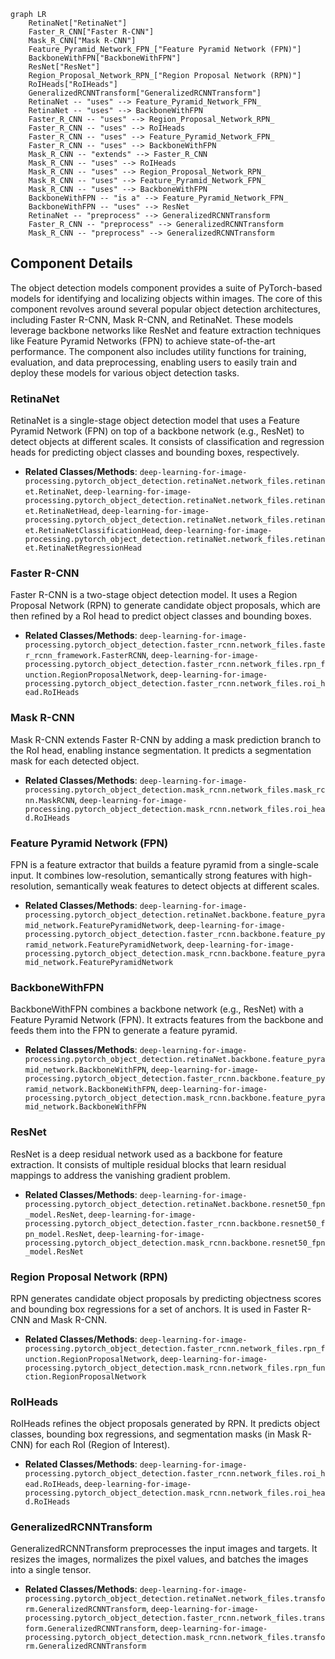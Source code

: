 ```mermaid
graph LR
    RetinaNet["RetinaNet"]
    Faster_R_CNN["Faster R-CNN"]
    Mask_R_CNN["Mask R-CNN"]
    Feature_Pyramid_Network_FPN_["Feature Pyramid Network (FPN)"]
    BackboneWithFPN["BackboneWithFPN"]
    ResNet["ResNet"]
    Region_Proposal_Network_RPN_["Region Proposal Network (RPN)"]
    RoIHeads["RoIHeads"]
    GeneralizedRCNNTransform["GeneralizedRCNNTransform"]
    RetinaNet -- "uses" --> Feature_Pyramid_Network_FPN_
    RetinaNet -- "uses" --> BackboneWithFPN
    Faster_R_CNN -- "uses" --> Region_Proposal_Network_RPN_
    Faster_R_CNN -- "uses" --> RoIHeads
    Faster_R_CNN -- "uses" --> Feature_Pyramid_Network_FPN_
    Faster_R_CNN -- "uses" --> BackboneWithFPN
    Mask_R_CNN -- "extends" --> Faster_R_CNN
    Mask_R_CNN -- "uses" --> RoIHeads
    Mask_R_CNN -- "uses" --> Region_Proposal_Network_RPN_
    Mask_R_CNN -- "uses" --> Feature_Pyramid_Network_FPN_
    Mask_R_CNN -- "uses" --> BackboneWithFPN
    BackboneWithFPN -- "is a" --> Feature_Pyramid_Network_FPN_
    BackboneWithFPN -- "uses" --> ResNet
    RetinaNet -- "preprocess" --> GeneralizedRCNNTransform
    Faster_R_CNN -- "preprocess" --> GeneralizedRCNNTransform
    Mask_R_CNN -- "preprocess" --> GeneralizedRCNNTransform
```

## Component Details

The object detection models component provides a suite of PyTorch-based models for identifying and localizing objects within images. The core of this component revolves around several popular object detection architectures, including Faster R-CNN, Mask R-CNN, and RetinaNet. These models leverage backbone networks like ResNet and feature extraction techniques like Feature Pyramid Networks (FPN) to achieve state-of-the-art performance. The component also includes utility functions for training, evaluation, and data preprocessing, enabling users to easily train and deploy these models for various object detection tasks.

### RetinaNet
RetinaNet is a single-stage object detection model that uses a Feature Pyramid Network (FPN) on top of a backbone network (e.g., ResNet) to detect objects at different scales. It consists of classification and regression heads for predicting object classes and bounding boxes, respectively.
- **Related Classes/Methods**: `deep-learning-for-image-processing.pytorch_object_detection.retinaNet.network_files.retinanet.RetinaNet`, `deep-learning-for-image-processing.pytorch_object_detection.retinaNet.network_files.retinanet.RetinaNetHead`, `deep-learning-for-image-processing.pytorch_object_detection.retinaNet.network_files.retinanet.RetinaNetClassificationHead`, `deep-learning-for-image-processing.pytorch_object_detection.retinaNet.network_files.retinanet.RetinaNetRegressionHead`

### Faster R-CNN
Faster R-CNN is a two-stage object detection model. It uses a Region Proposal Network (RPN) to generate candidate object proposals, which are then refined by a RoI head to predict object classes and bounding boxes.
- **Related Classes/Methods**: `deep-learning-for-image-processing.pytorch_object_detection.faster_rcnn.network_files.faster_rcnn_framework.FasterRCNN`, `deep-learning-for-image-processing.pytorch_object_detection.faster_rcnn.network_files.rpn_function.RegionProposalNetwork`, `deep-learning-for-image-processing.pytorch_object_detection.faster_rcnn.network_files.roi_head.RoIHeads`

### Mask R-CNN
Mask R-CNN extends Faster R-CNN by adding a mask prediction branch to the RoI head, enabling instance segmentation. It predicts a segmentation mask for each detected object.
- **Related Classes/Methods**: `deep-learning-for-image-processing.pytorch_object_detection.mask_rcnn.network_files.mask_rcnn.MaskRCNN`, `deep-learning-for-image-processing.pytorch_object_detection.mask_rcnn.network_files.roi_head.RoIHeads`

### Feature Pyramid Network (FPN)
FPN is a feature extractor that builds a feature pyramid from a single-scale input. It combines low-resolution, semantically strong features with high-resolution, semantically weak features to detect objects at different scales.
- **Related Classes/Methods**: `deep-learning-for-image-processing.pytorch_object_detection.retinaNet.backbone.feature_pyramid_network.FeaturePyramidNetwork`, `deep-learning-for-image-processing.pytorch_object_detection.faster_rcnn.backbone.feature_pyramid_network.FeaturePyramidNetwork`, `deep-learning-for-image-processing.pytorch_object_detection.mask_rcnn.backbone.feature_pyramid_network.FeaturePyramidNetwork`

### BackboneWithFPN
BackboneWithFPN combines a backbone network (e.g., ResNet) with a Feature Pyramid Network (FPN). It extracts features from the backbone and feeds them into the FPN to generate a feature pyramid.
- **Related Classes/Methods**: `deep-learning-for-image-processing.pytorch_object_detection.retinaNet.backbone.feature_pyramid_network.BackboneWithFPN`, `deep-learning-for-image-processing.pytorch_object_detection.faster_rcnn.backbone.feature_pyramid_network.BackboneWithFPN`, `deep-learning-for-image-processing.pytorch_object_detection.mask_rcnn.backbone.feature_pyramid_network.BackboneWithFPN`

### ResNet
ResNet is a deep residual network used as a backbone for feature extraction. It consists of multiple residual blocks that learn residual mappings to address the vanishing gradient problem.
- **Related Classes/Methods**: `deep-learning-for-image-processing.pytorch_object_detection.retinaNet.backbone.resnet50_fpn_model.ResNet`, `deep-learning-for-image-processing.pytorch_object_detection.faster_rcnn.backbone.resnet50_fpn_model.ResNet`, `deep-learning-for-image-processing.pytorch_object_detection.mask_rcnn.backbone.resnet50_fpn_model.ResNet`

### Region Proposal Network (RPN)
RPN generates candidate object proposals by predicting objectness scores and bounding box regressions for a set of anchors. It is used in Faster R-CNN and Mask R-CNN.
- **Related Classes/Methods**: `deep-learning-for-image-processing.pytorch_object_detection.faster_rcnn.network_files.rpn_function.RegionProposalNetwork`, `deep-learning-for-image-processing.pytorch_object_detection.mask_rcnn.network_files.rpn_function.RegionProposalNetwork`

### RoIHeads
RoIHeads refines the object proposals generated by RPN. It predicts object classes, bounding box regressions, and segmentation masks (in Mask R-CNN) for each RoI (Region of Interest).
- **Related Classes/Methods**: `deep-learning-for-image-processing.pytorch_object_detection.faster_rcnn.network_files.roi_head.RoIHeads`, `deep-learning-for-image-processing.pytorch_object_detection.mask_rcnn.network_files.roi_head.RoIHeads`

### GeneralizedRCNNTransform
GeneralizedRCNNTransform preprocesses the input images and targets. It resizes the images, normalizes the pixel values, and batches the images into a single tensor.
- **Related Classes/Methods**: `deep-learning-for-image-processing.pytorch_object_detection.retinaNet.network_files.transform.GeneralizedRCNNTransform`, `deep-learning-for-image-processing.pytorch_object_detection.faster_rcnn.network_files.transform.GeneralizedRCNNTransform`, `deep-learning-for-image-processing.pytorch_object_detection.mask_rcnn.network_files.transform.GeneralizedRCNNTransform`
